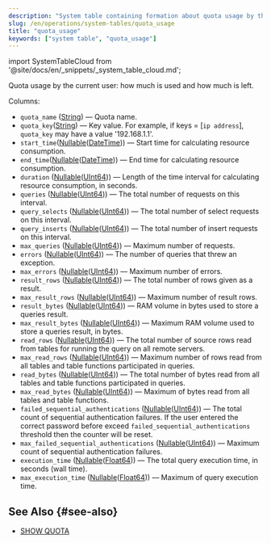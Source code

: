 ```yaml
---
description: "System table containing formation about quota usage by the current user such as how much of the quota is used and how much is left."
slug: /en/operations/system-tables/quota_usage
title: "quota_usage"
keywords: ["system table", "quota_usage"]
---
```

import SystemTableCloud from '@site/docs/en/_snippets/_system_table_cloud.md';

<SystemTableCloud/>

Quota usage by the current user: how much is used and how much is left.

Columns:
- `quota_name` ([String](../../sql-reference/data-types/string.md)) — Quota name.
- `quota_key`([String](../../sql-reference/data-types/string.md)) — Key value. For example, if keys = \[`ip address`\], `quota_key` may have a value '192.168.1.1'.
- `start_time`([Nullable](../../sql-reference/data-types/nullable.md)([DateTime](../../sql-reference/data-types/datetime.md))) — Start time for calculating resource consumption.
- `end_time`([Nullable](../../sql-reference/data-types/nullable.md)([DateTime](../../sql-reference/data-types/datetime.md))) — End time for calculating resource consumption.
- `duration` ([Nullable](../../sql-reference/data-types/nullable.md)([UInt64](../../sql-reference/data-types/int-uint.md))) — Length of the time interval for calculating resource consumption, in seconds.
- `queries` ([Nullable](../../sql-reference/data-types/nullable.md)([UInt64](../../sql-reference/data-types/int-uint.md))) — The total number of requests on this interval.
- `query_selects` ([Nullable](../../sql-reference/data-types/nullable.md)([UInt64](../../sql-reference/data-types/int-uint.md))) — The total number of select requests on this interval.
- `query_inserts` ([Nullable](../../sql-reference/data-types/nullable.md)([UInt64](../../sql-reference/data-types/int-uint.md))) — The total number of insert requests on this interval.
- `max_queries` ([Nullable](../../sql-reference/data-types/nullable.md)([UInt64](../../sql-reference/data-types/int-uint.md))) — Maximum number of requests.
- `errors` ([Nullable](../../sql-reference/data-types/nullable.md)([UInt64](../../sql-reference/data-types/int-uint.md))) — The number of queries that threw an exception.
- `max_errors` ([Nullable](../../sql-reference/data-types/nullable.md)([UInt64](../../sql-reference/data-types/int-uint.md))) — Maximum number of errors.
- `result_rows` ([Nullable](../../sql-reference/data-types/nullable.md)([UInt64](../../sql-reference/data-types/int-uint.md))) — The total number of rows given as a result.
- `max_result_rows` ([Nullable](../../sql-reference/data-types/nullable.md)([UInt64](../../sql-reference/data-types/int-uint.md))) — Maximum number of result rows.
- `result_bytes` ([Nullable](../../sql-reference/data-types/nullable.md)([UInt64](../../sql-reference/data-types/int-uint.md))) — RAM volume in bytes used to store a queries result.
- `max_result_bytes` ([Nullable](../../sql-reference/data-types/nullable.md)([UInt64](../../sql-reference/data-types/int-uint.md))) — Maximum RAM volume used to store a queries result, in bytes.
- `read_rows` ([Nullable](../../sql-reference/data-types/nullable.md)([UInt64](../../sql-reference/data-types/int-uint.md))) — The total number of source rows read from tables for running the query on all remote servers.
- `max_read_rows` ([Nullable](../../sql-reference/data-types/nullable.md)([UInt64](../../sql-reference/data-types/int-uint.md))) — Maximum number of rows read from all tables and table functions participated in queries.
- `read_bytes` ([Nullable](../../sql-reference/data-types/nullable.md)([UInt64](../../sql-reference/data-types/int-uint.md))) — The total number of bytes read from all tables and table functions participated in queries.
- `max_read_bytes` ([Nullable](../../sql-reference/data-types/nullable.md)([UInt64](../../sql-reference/data-types/int-uint.md))) — Maximum of bytes read from all tables and table functions.
- `failed_sequential_authentications` ([Nullable](../../sql-reference/data-types/nullable.md)([UInt64](../../sql-reference/data-types/float.md))) — The total count of sequential authentication failures. If the user entered the correct password before exceed `failed_sequential_authentications` threshold then the counter will be reset.
- `max_failed_sequential_authentications` ([Nullable](../../sql-reference/data-types/nullable.md)([UInt64](../../sql-reference/data-types/float.md))) — Maximum count of sequential authentication failures.
- `execution_time` ([Nullable](../../sql-reference/data-types/nullable.md)([Float64](../../sql-reference/data-types/float.md))) — The total query execution time, in seconds (wall time).
- `max_execution_time` ([Nullable](../../sql-reference/data-types/nullable.md)([Float64](../../sql-reference/data-types/float.md))) — Maximum of query execution time.

## See Also {#see-also}

- [SHOW QUOTA](../../sql-reference/statements/show.md#show-quota-statement)

